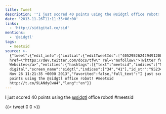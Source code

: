 ```yaml
---
title: Tweet
description: '"I just scored 40 points using the @sidgtl office robot! #meetsid "'
date: '2013-11-26T11:11:35+00:00'
links:
  - 'http://sidigital.co/sid'
mentions:
  - '@sidgtl'
tags:
  - meetsid
source: >-
  {"tweet":{"edit_info":{"initial":{"editTweetIds":["405295262429491200"],"editableUntil":"2013-11-26T12:21:35.242Z","editsRemaining":"5","isEditEligible":true}},"retweeted":false,"source":"<a
  href=\"https://dev.twitter.com/docs/tfw\" rel=\"nofollow\">Twitter for
  Websites</a>","entities":{"hashtags":[{"text":"meetsid","indices":["56","64"]}],"symbols":[],"user_mentions":[{"name":"Si
  digital","screen_name":"sidgtl","indices":["34","41"],"id_str":"95234871","id":"95234871"}],"urls":[{"url":"http://t.co/9LANdyCwW4","expanded_url":"http://sidigital.co/sid","display_url":"sidigital.co/sid","indices":["65","87"]}]},"display_text_range":["0","87"],"favorite_count":"0","id_str":"405295262429491200","truncated":false,"retweet_count":"0","id":"405295262429491200","possibly_sensitive":false,"created_at":"Tue
  Nov 26 11:21:35 +0000 2013","favorited":false,"full_text":"I just scored 40
  points using the @sidgtl office robot! #meetsid
  http://t.co/9LANdyCwW4","lang":"en"}}
---
```

I just scored 40 points using the [@sidgtl](https://twitter.com/@sidgtl) office robot! #meetsid 
    
{{< tweet 0 0 >}}
    
